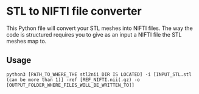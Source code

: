 # STL to NIFTI file converter

This Python file will convert your STL meshes into NIFTI files. The way the code is structured requires you to give as an input a NIFTI file the STL meshes map to.

## Usage

`python3 [PATH_TO_WHERE_THE stl2nii DIR IS LOCATED] -i [INPUT_STL.stl (can be more than 1)] -ref [REF_NIFTI.nii(.gz) -o [OUTPUT_FOLDER_WHERE_FILES_WILL_BE_WRITTEN_TO]]`